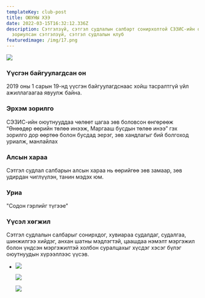 ```yaml
---
templateKey: club-post
title: ОЮУНЫ ХЭЭ
date: 2022-03-15T16:32:12.336Z
description: Сэтгэлзүй, сэтгэл судлалын салбарт сонирхолтой СЭЗИС-ийн оюутнуудад
  зориулсан сэтгэлзүй, сэтгэл судлалын клуб
featuredimage: /img/17.png
---
```

![](/img/17.png)

### Үүсгэн байгуулагдсан он

2019 оны 1 сарын 19-нд үүсгэн байгуулагдснаас хойш тасралтгүй үйл ажиллагаагаа явуулж байна.

### Эрхэм зорилго

СЭЗИС-ийн оюутнууддаа чөлөөт цагаа зөв боловсон өнгөрөөж “Өнөөдөр өөрийн төлөө инээж, Маргааш бусдын төлөө инээ” гэх зорилго дор өөртөө болон бусдад эерэг, зөв хандлагыг бий болгоход уриалж, манлайлах

### Алсын хараа

Сэтгэл судлал салбарын алсын хараа нь өөрийгөө зөв замаар, зөв удирдан чиглүүлэн, танин мэдэх юм.

### Уриа

"Содон гэрлийг түгээе"

### Үүсэл хөгжил 

Сэтгэл судлалын салбарыг сонирхдог, хувиараа судалдаг, судалгаа, шинжилгээ хийдэг, анхан шатны мэдлэгтэй, цаашдаа нэмэлт мэргэжил болон үндсэн мэргэжилтэй холбон суралцахыг хүсдэг хэсэг бүлэг оюутнуудын хүрээллээс үүсэв.

* ![](/img/image1.jpg)

  ![](/img/image2.jpg)

  ![](/img/image3.jpg)